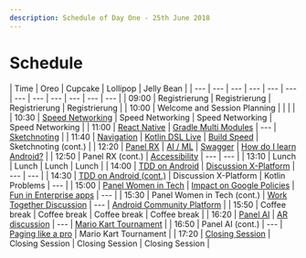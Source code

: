 ```yaml
---
description: Schedule of Day One - 25th June 2018
---
```


# Schedule

| Time | Oreo | Cupcake | Lollipop | Jelly Bean |
| --- | --- | --- | --- | --- | --- | --- | --- | --- | --- | --- | --- |
| 09:00 | Registrierung | Registrierung | Registrierung | Registrierung |
| 10:00 | Welcome and Session Planning |  |  |  |
| 10:30 | [Speed Networking](speed-dating.md) | Speed Networking | Speed Networking | Speed Networking |
| 11:00 | [React Native](session-ideas/react-native.md) | [Gradle Multi Modules](session-ideas/gradle-multi-modules.md) | --- | [Sketchnoting](workshops/sketchnoting.md) |
| 11:40 | [Navigation](session-ideas/navigation-clean.md) | [Kotlin DSL Live](session-ideas/kotlin-dsl-live-coding.md) | [Build Speed](session-ideas/build-speed.md) | Sketchnoting \(cont.\) |
| 12:20 | [Panel RX](panels/rx-must-die.md) | [AI / ML](session-ideas/ai-machine-learning.md) | [Swagger](session-ideas/swagger-api.md) | [How do I learn Android?](session-ideas/how-to-learn-android.md) |
| 12:50 | Panel RX \(cont.\) | [Accessibility](session-ideas/accessibility.md) | --- | --- |
| 13:10 | Lunch | Lunch | Lunch | Lunch |
| 14:00 | [TDD on Android](session-ideas/tdd-in-android.md) | [Discussion X-Platform](panels/cross-platform-on-android.md) | --- | --- |
| 14:30 | [TDD on Android (cont.)](session-ideas/kotlin-problem.md) | Discussion X-Platform | Kotlin Problems | --- |
| 15:00 | [Panel Women in Tech](panels/women-in-tech.md) | [Impact on Google Policies](session-ideas/impact-of-googles-policies.md) | [Fun in Enterprise apps](session-ideas/fun-in-enterprise-apps.md) | --- |
| 15:30 | Panel Women in Tech \(cont.\) | [Work Together Discussion](session-ideas/work-together.md) | --- | [Android Community Platform](session-ideas/android-community-platform.md) |
| 15:50 | Coffee break | Coffee break | Coffee break | Coffee break |
| 16:20 | [Panel AI](panels/rise-of-the-machines.md) | [AR discussion](session-ideas/ar-in-android.md) | --- | [Mario Kart Tournament](session-ideas/androids-play-mario-kart-together.md) |
| 16:50 | Panel AI \(cont.\) | --- | [Paging like a pro](session-ideas/paging-like-a-pro.md) | Mario Kart Tournament |
| 17:20 | [Closing Session](feeback.md) | Closing Session | Closing Session | Closing Session |

